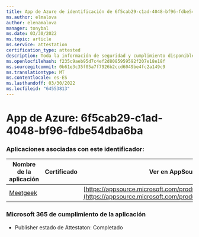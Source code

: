```yaml
---
title: App de Azure de identificación de 6f5cab29-c1ad-4048-bf96-fdbe54dba6ba
ms.author: elmalova
author: elenamalova
manager: tonybal
ms.date: 03/30/2022
ms.topic: article
ms.service: attestation
certification_type: attested
description: Toda la información de seguridad y cumplimiento disponible para 6f5cab29-c1ad-4048-bf96-fdbe54dba6ba.
ms.openlocfilehash: f235c9aeb95d7c4ef2d8085959592f207e18e18f
ms.sourcegitcommit: 0b61e3c35f05a7f7926b2ccd6049be4fc2a149c9
ms.translationtype: MT
ms.contentlocale: es-ES
ms.lasthandoff: 03/30/2022
ms.locfileid: "64553813"
---
```

# <a name="azure-app-id-6f5cab29-c1ad-4048-bf96-fdbe54dba6ba"></a>App de Azure: 6f5cab29-c1ad-4048-bf96-fdbe54dba6ba


### <a name="apps-associated-with-this-id"></a>Aplicaciones asociadas con este identificador:
| **Nombre de la aplicación** | **Certificado** | **Ver en AppSource** |
|--------------|---------------|-----------------------|
| [Meetgeek](../forward/WA200003720.md) |  | [https://appsource.microsoft.com/product/office/WA200003720](https://appsource.microsoft.com/product/office/WA200003720) |

### <a name="microsoft-365-app-compliance-status"></a>Microsoft 365 de cumplimiento de la aplicación
- Publisher estado de Attestaton: Completado

